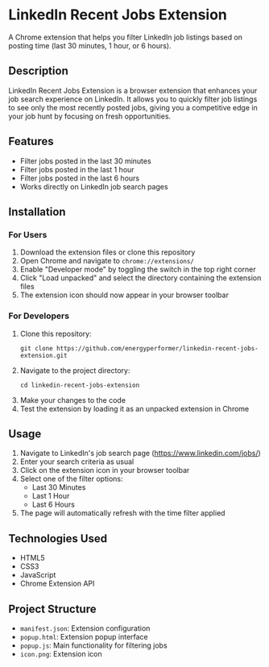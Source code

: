 # LinkedIn Recent Jobs Extension

A Chrome extension that helps you filter LinkedIn job listings based on posting time (last 30 minutes, 1 hour, or 6 hours).

## Description

LinkedIn Recent Jobs Extension is a browser extension that enhances your job search experience on LinkedIn. It allows you to quickly filter job listings to see only the most recently posted jobs, giving you a competitive edge in your job hunt by focusing on fresh opportunities.

## Features

- Filter jobs posted in the last 30 minutes
- Filter jobs posted in the last 1 hour
- Filter jobs posted in the last 6 hours
- Works directly on LinkedIn job search pages

## Installation

### For Users

1. Download the extension files or clone this repository
2. Open Chrome and navigate to `chrome://extensions/`
3. Enable "Developer mode" by toggling the switch in the top right corner
4. Click "Load unpacked" and select the directory containing the extension files
5. The extension icon should now appear in your browser toolbar

### For Developers

1. Clone this repository:
   ```
   git clone https://github.com/energyperformer/linkedin-recent-jobs-extension.git
   ```
2. Navigate to the project directory:
   ```
   cd linkedin-recent-jobs-extension
   ```
3. Make your changes to the code
4. Test the extension by loading it as an unpacked extension in Chrome

## Usage

1. Navigate to LinkedIn's job search page (https://www.linkedin.com/jobs/)
2. Enter your search criteria as usual
3. Click on the extension icon in your browser toolbar
4. Select one of the filter options:
   - Last 30 Minutes
   - Last 1 Hour
   - Last 6 Hours
5. The page will automatically refresh with the time filter applied

## Technologies Used

- HTML5
- CSS3
- JavaScript
- Chrome Extension API

## Project Structure

- `manifest.json`: Extension configuration
- `popup.html`: Extension popup interface
- `popup.js`: Main functionality for filtering jobs
- `icon.png`: Extension icon

